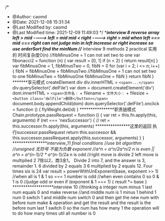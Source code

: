 /*
 * @Author: caomd 
 * @Date: 2021-12-08 15:31:34 
 * @Last Modified by: caomd
 * @Last Modified time: 2021-12-09 11:49:03
 */
 ****************interview 8 reverse array
 left > mid ----> left = mid
 mid < right ----> right = mid 
 when left === mid === right can not judge min in left increase or right increase so use orderSort find the minNum
//*************** interview 9 
methods 2 practical 实用的 时间复杂度O(n) //fibMinusOne = 1 can not set two to one
var fibonacci2 = function (n) {
    var result = [0, 1]
    if (n < 2) {
        return result[n]
    }
    var fibMinusOne = 1, fibMinusTwo = 0, fibN = 0
    for (var i = 2; i <= n; i++) {
        fibN = fibMinusOne + fibMinusTwo
        //fibMinusOne = 1 can not set two to one
        fibMinusTwo = fibMinusOne
        fibMinusOne = fibN
    }
    return fibN
}
*******享元模式
createElement div div.innerHTML = `<span>...</span>`
div.querySelector('.delFile')
var dom = document.createElement('div')
                        dom.innerHTML = `<span>文件名：` + filename + `文件大小：` + filesize + `<button class='delFile'>删除</button></span>`
                        document.body.appendChild(dom)
                        dom.querySelector('.delFile').onclick = function () {
                            flyWeight.del(id)
                        }
****************职责链模式
        Chain.prototype.passRequest = function () {
            var ret = this.fn.apply(this, arguments)
            if (ret === 'nexSuccessor') {
                // ret = this.successor.fn.apply(this, arguments)
                ****************这里的返回 执行successor.passRequest
                return this.successor && this.successor.passRequest.apply(this.successor, arguments)
            }
        }
******************interview_11 
final conditions 
//use bit algorithm
//unsigned 无符号 不能为负数 exponent
//a^n = a^n/2*a^n/2 n is even || a^n = a^(n-1)/2 * a^(n-1)/2*a n is odd
//right move is divide 2 left move is multiplied 2
7除以2，商3余1。
Divide 2 into 7, and the answer is 3, remainder 1.
6 divided by 2 equals 3
6 multiplied by 2 equals 12.
Four times six is 24
var result = powerWithUnExponent(base, exponent >> 1)
//when all is 1 & 1 so === 1 number is odd
    //when even contains 0 so 0 & 1 is 0 
    //judge odd or even
    if (exponent & 1 === 1) {
        result *= base
    }
*******************interview 10
//thinking a integer num minus 1 last num equals 0 and make reverse
//and middle num is 1 minus 1 behind 1 num 0 switch 1 and middle num switch 0 and then get the new num with before num make & operation and get the result and the result is the before num last 1 switch 0 so the num has how many 1 the operation will to do how many times util all number is 0